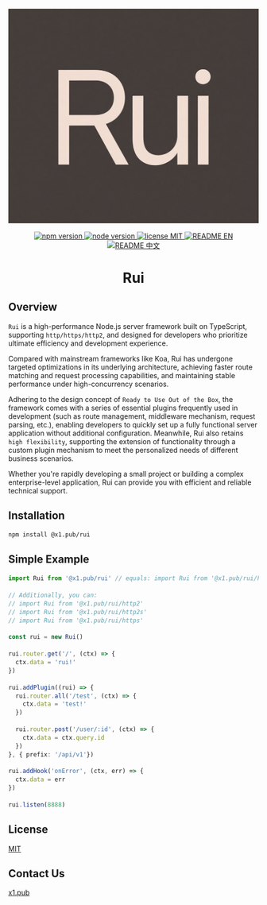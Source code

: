 <p align="center">
  <img src="https://github.com/x1-pub/rui/raw/main/docs/logo.jpg" alt="Rui is a TypeScript-based Node.js server-side framework"/>
</p>

<p align="center">
  <a href="https://www.npmjs.com/package/@x1.pub/rui">
    <img src="https://img.shields.io/badge/npm-%3E%3D10-blue" alt="npm version" >
  </a>
  <a href="https://nodejs.org/en/about/previous-releases">
    <img src="https://img.shields.io/badge/node-%3E%3D18-green" alt="node version">
  </a>
  <a href="https://github.com/x1-pub/rui/raw/main/LICENSE">
    <img src="https://img.shields.io/badge/license-MIT-yellow" alt="license MIT">
  </a>
  <a href="https://github.com/x1-pub/rui/blob/main/README.md">
    <img src="https://img.shields.io/badge/README-EN-yellow" alt="README EN">
  </a>
  <a href="https://github.com/x1-pub/rui/blob/main/README-CN.md">
    <img src="https://img.shields.io/badge/README-%E4%B8%AD%E6%96%87-yellow" alt="README 中文">
  </a>
</p>

<h1 align="center">Rui</h1>

## Overview

`Rui` is a high-performance Node.js server framework built on TypeScript, supporting `http/https/http2`, and designed for developers who prioritize ultimate efficiency and development experience.

Compared with mainstream frameworks like Koa, Rui has undergone targeted optimizations in its underlying architecture, achieving faster route matching and request processing capabilities, and maintaining stable performance under high-concurrency scenarios.

Adhering to the design concept of `Ready to Use Out of the Box`, the framework comes with a series of essential plugins frequently used in development (such as route management, middleware mechanism, request parsing, etc.), enabling developers to quickly set up a fully functional server application without additional configuration. Meanwhile, Rui also retains `high flexibility`, supporting the extension of functionality through a custom plugin mechanism to meet the personalized needs of different business scenarios.

Whether you're rapidly developing a small project or building a complex enterprise-level application, Rui can provide you with efficient and reliable technical support.

## Installation

```shell
npm install @x1.pub/rui
```

## Simple Example

```typescript
import Rui from '@x1.pub/rui' // equals: import Rui from '@x1.pub/rui/http'

// Additionally, you can:
// import Rui from '@x1.pub/rui/http2'
// import Rui from '@x1.pub/rui/http2s'
// import Rui from '@x1.pub/rui/https'

const rui = new Rui()

rui.router.get('/', (ctx) => {
  ctx.data = 'rui!'
})

rui.addPlugin((rui) => {
  rui.router.all('/test', (ctx) => {
    ctx.data = 'test!'
  })

  rui.router.post('/user/:id', (ctx) => {
    ctx.data = ctx.query.id
  })
}, { prefix: '/api/v1'})

rui.addHook('onError', (ctx, err) => {
  ctx.data = err
})

rui.listen(8888)
```

## License

[MIT](https://github.com/x1-pub/rui/raw/main/LICENSE)

## Contact Us

[x1.pub](https://x1.pub/about)
